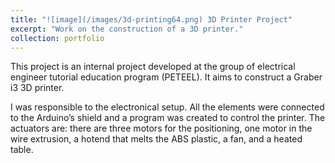 ```yaml
---
title: "![image](/images/3d-printing64.png) 3D Printer Project"
excerpt: "Work on the construction of a 3D printer."
collection: portfolio
---
```


This project is an internal project developed at the group of electrical engineer tutorial education program (PETEEL). It aims to construct a Graber i3 3D printer. 

I was responsible to the electronical setup. All the elements were connected to the Arduino’s shield and a program was created to control the printer. The actuators are: there are three motors for the positioning, one motor in the wire extrusion, a hotend that melts the ABS plastic, a fan, and a heated table.
